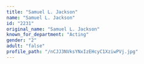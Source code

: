 ```yaml
---
title: "Samuel L. Jackson"
name: "Samuel L. Jackson"
id: "2231"
original_name: "Samuel L. Jackson"
known_for_department: "Acting"
gender: "2"
adult: "false"
profile_path: "/nCJJ3NVksYNxIzEHcyC1XziwPVj.jpg"
---
```

